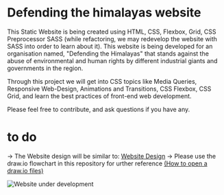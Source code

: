 # Defending the himalayas website

This Static Website is being created using HTML, CSS, Flexbox, Grid, CSS Preprocessor SASS (while refactoring, we may redevelop the website with SASS into order to learn about it). This website is being developed for an organisation named, "Defending the Himalayas" that stands against the abuse of environmental and human rights by different industrial giants and governments in the region.

Through this project we will get into CSS topics like Media Queries, Responsive Web-Design, Animations and Transitions, CSS Flexbox, CSS Grid, and learn the best practices of front-end web development. 

Please feel free to contribute, and ask questions if you have any.



# to do

-> The Website design will be similar to: [Website Design](https://nifty-bohr-a9a59c.netlify.app/)
-> Please use the draw.io flowchart in this repository for urther reference [(How to open a draw.io files)](https://www.wikihow.com/Open-a-Draw-Io-File)


![Website under development](https://media.giphy.com/media/ocuQpTqeFlDOP4fFJI/giphy.gif)
